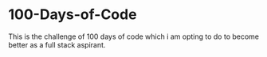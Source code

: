 # 100-Days-of-Code
This is the challenge of 100 days of code which i am opting to do to become better as a full stack aspirant.
